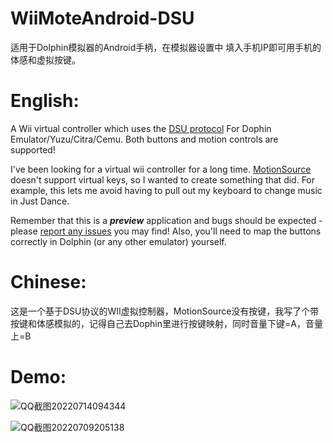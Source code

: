 # WiiMoteAndroid-DSU
适用于Dolphin模拟器的Android手柄，在模拟器设置中
填入手机IP即可用手机的体感和虚拟按键。
<h1>English:</h1>	

A Wii virtual controller which uses the [DSU protocol](https://v1993.github.io/cemuhook-protocol/) For Dophin Emulator/Yuzu/Citra/Cemu. Both buttons and motion controls are supported!

I've been looking for a virtual wii controller for a long time. [MotionSource](https://cemuhook.sshnuke.net/padudpserver.html) doesn't support virtual keys, so I wanted to create something that did. For example, this lets me avoid having to pull out my keyboard to change music in Just Dance.

Remember that this is a **_preview_** application and bugs should be expected - please [report any issues](../../issues) you may find! Also, you'll need to map the buttons correctly in Dolphin (or any other emulator) yourself.

<h1>Chinese:</h1>	
这是一个基于DSU协议的WII虚拟控制器，MotionSource没有按键，我写了个带按键和体感模拟的，记得自己去Dophin里进行按键映射，同时音量下键=A，音量上=B
<h1>Demo:</h1>	

![QQ截图20220714094344](https://user-images.githubusercontent.com/98201865/178869279-9e345880-e555-4c47-92bc-c66dcb02b517.png)


![QQ截图20220709205138](https://user-images.githubusercontent.com/98201865/178106719-56795766-5e85-4223-89df-4518d27786b9.png)
